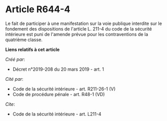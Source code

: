 # Article R644-4

Le fait de participer à une manifestation sur la voie publique interdite sur le fondement des  dispositions de l'article L.
211-4 du code de la sécurité intérieure est puni de l'amende prévue pour les contraventions de la quatrième classe.

**Liens relatifs à cet article**

_Créé par_:

  - Décret n°2019-208 du 20 mars 2019 - art. 1

_Cité par_:

  - Code de la sécurité intérieure - art. R211-26-1 (V)
  - Code de procédure pénale - art. R48-1 (VD)

_Cite_:

  - Code de la sécurité intérieure - art. L211-4
